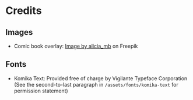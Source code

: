 # Credits

## Images

- Comic book overlay: [Image by alicia_mb](https://www.freepik.com/free-vector/black-wave-halftone-background_7647150.htm#query=comic%20texture&position=0&from_view=keyword&track=ais&uuid=9543923d-a706-40b5-9ccf-0b86991c5743) on Freepik

## Fonts

- Komika Text: Provided free of charge by Vigilante Typeface Corporation (See the second-to-last paragraph in `/assets/fonts/komika-text` for permission statement)
